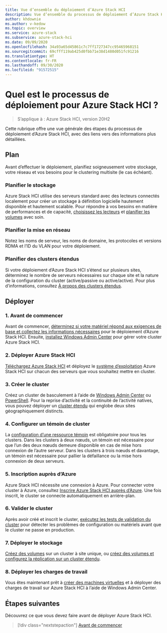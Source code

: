 ```yaml
---
title: Vue d’ensemble du déploiement d’Azure Stack HCI
description: Vue d’ensemble du processus de déploiement d’Azure Stack HCI.
author: khdownie
ms.author: v-kedow
ms.topic: overview
ms.service: azure-stack
ms.subservice: azure-stack-hci
ms.date: 09/09/2020
ms.openlocfilehash: 34a93a65d45861c7c7ff1727347cc95465968151
ms.sourcegitcommit: 69cfff119ab425d0fbb71e38d1480d051fc91216
ms.translationtype: HT
ms.contentlocale: fr-FR
ms.lasthandoff: 09/30/2020
ms.locfileid: "91572515"
---
```

# <a name="what-is-the-deployment-process-for-azure-stack-hci"></a>Quel est le processus de déploiement pour Azure Stack HCI ?

> S’applique à : Azure Stack HCI, version 20H2

Cette rubrique offre une vue générale des étapes du processus de déploiement d’Azure Stack HCI, avec des liens vers des informations plus détaillées.

## <a name="plan"></a>Plan

Avant d’effectuer le déploiement, planifiez soigneusement votre stockage, votre réseau et vos besoins pour le clustering multisite (le cas échéant).

### <a name="plan-storage"></a>Planifier le stockage

Azure Stack HCI utilise des serveurs standard avec des lecteurs connectés localement pour créer un stockage à définition logicielle hautement disponible et hautement scalable. Pour répondre à vos besoins en matière de performances et de capacité, [choisissez les lecteurs](../concepts/choose-drives.md) et [planifier les volumes](../concepts/plan-volumes.md) avec soin.

### <a name="plan-networking"></a>Planifier la mise en réseau

Notez les noms de serveur, les noms de domaine, les protocoles et versions RDMA et l’ID du VLAN pour votre déploiement.

### <a name="plan-stretched-clusters"></a>Planifier des clusters étendus

Si votre déploiement d’Azure Stack HCI s’étend sur plusieurs sites, déterminez le nombre de serveurs nécessaires sur chaque site et la nature de la configuration du cluster (active/passive ou active/active). Pour plus d’informations, consultez [À propos des clusters étendus](../concepts/stretched-clusters.md).

## <a name="deploy"></a>Déployer

### <a name="1-before-you-begin"></a>1. Avant de commencer

Avant de commencer, [déterminez si votre matériel répond aux exigences de base et collectez les informations nécessaires](before-you-start.md) pour le déploiement d’Azure Stack HCI. Ensuite, [installez Windows Admin Center](/windows-server/manage/windows-admin-center/deploy/install) pour gérer votre cluster Azure Stack HCI.

### <a name="2-deploy-azure-stack-hci"></a>2. Déployer Azure Stack HCI

[Téléchargez Azure Stack HCI](https://azure.microsoft.com/products/azure-stack/hci/hci-download/) et déployez le [système d’exploitation](operating-system.md) Azure Stack HCI sur chacun des serveurs que vous souhaitez mettre en cluster.

### <a name="3-create-the-cluster"></a>3. Créer le cluster

Créez un cluster de basculement à l’aide de [Windows Admin Center](create-cluster.md) ou [PowerShell](create-cluster-powershell.md). Pour la reprise d’activité et la continuité de l’activité natives, vous pouvez déployer un [cluster étendu](../concepts/stretched-clusters.md) qui englobe deux sites géographiquement distincts.

### <a name="4-set-up-a-cluster-witness"></a>4. Configurer un témoin de cluster

La [configuration d’une ressource témoin](witness.md) est obligatoire pour tous les clusters. Dans les clusters à deux nœuds, un témoin est nécessaire pour que l’un des deux nœuds demeure disponible en cas de mise hors connexion de l’autre serveur. Dans les clusters à trois nœuds et davantage, un témoin est nécessaire pour pallier la défaillance ou la mise hors connexion de deux serveurs. 

### <a name="5-register-with-azure"></a>5. Inscription auprès d’Azure

Azure Stack HCI nécessite une connexion à Azure. Pour connecter votre cluster à Azure, consultez [Inscrire Azure Stack HCI auprès d’Azure](register-with-azure.md). Une fois inscrit, le cluster se connecte automatiquement en arrière-plan.

### <a name="6-validate-the-cluster"></a>6. Valider le cluster

Après avoir créé et inscrit le cluster, [exécutez les tests de validation du cluster](validate.md) pour détecter les problèmes de configuration ou matériels avant que le cluster ne passe en production.

### <a name="7-deploy-storage"></a>7. Déployer le stockage

[Créez des volumes](../manage/create-volumes.md) sur un cluster à site unique, ou [créez des volumes et configurez la réplication sur un cluster étendu](../manage/create-stretched-volumes.md).

### <a name="8-deploy-workloads"></a>8. Déployer les charges de travail

Vous êtes maintenant prêt à [créer des machines virtuelles](../manage/vm.md) et à déployer des charges de travail sur Azure Stack HCI à l’aide de Windows Admin Center.

## <a name="next-steps"></a>Étapes suivantes

Découvrez ce que vous devez faire avant de déployer Azure Stack HCI.

> [!div class="nextstepaction"]
> [Avant de commencer](before-you-start.md)
